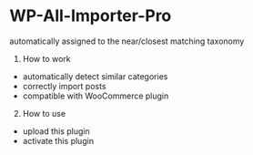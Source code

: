 # WP-All-Importer-Pro
automatically assigned to the near/closest matching taxonomy

1. How to work
  - automatically detect similar categories
  - correctly import posts
  - compatible with WooCommerce plugin

2. How to use
  - upload this plugin
  - activate this plugin
